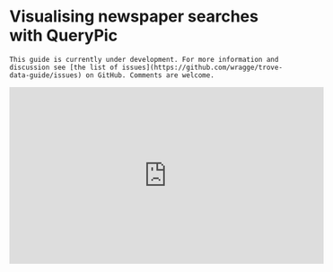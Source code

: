 # Visualising newspaper searches with QueryPic

```{note}
This guide is currently under development. For more information and discussion see [the list of issues](https://github.com/wragge/trove-data-guide/issues) on GitHub. Comments are welcome.
```

<iframe width="560" height="315" src="https://www.youtube.com/embed/vdyKNowv9gw" title="YouTube video player" frameborder="0" allow="accelerometer; autoplay; clipboard-write; encrypted-media; gyroscope; picture-in-picture; web-share" allowfullscreen></iframe>
